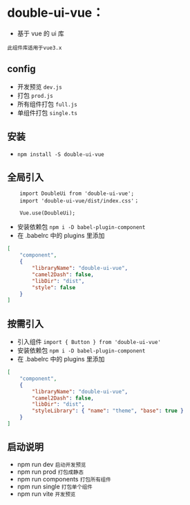 # double-ui-vue：

-   基于 vue 的 ui 库

```text
此组件库适用于vue3.x
```

## config

-   开发预览 `dev.js`
-   打包 `prod.js`
-   所有组件打包 `full.js`
-   单组件打包 `single.ts`

## 安装

-   `npm install -S double-ui-vue`

## 全局引入

```
    import DoubleUi from 'double-ui-vue';
    import 'double-ui-vue/dist/index.css'；

    Vue.use(DoubleUi);
```

-   安装依赖包 `npm i -D babel-plugin-component`
-   在 .babelrc 中的 plugins 里添加

```json
[
	"component",
	{
		"libraryName": "double-ui-vue",
		"camel2Dash": false,
		"libDir": "dist",
		"style": false
	}
]
```

## 按需引入

-   引入组件 `import { Button } from 'double-ui-vue'`
-   安装依赖包 `npm i -D babel-plugin-component`
-   在 .babelrc 中的 plugins 里添加

```json
[
	"component",
	{
		"libraryName": "double-ui-vue",
		"camel2Dash": false,
		"libDir": "dist",
		"styleLibrary": { "name": "theme", "base": true }
	}
]
```

## 启动说明

-   npm run dev `启动开发预览`
-   npm run prod `打包成静态`
-   npm run components `打包所有组件`
-   npm run single `打包单个组件`
-   npm run vite `开发预览`
